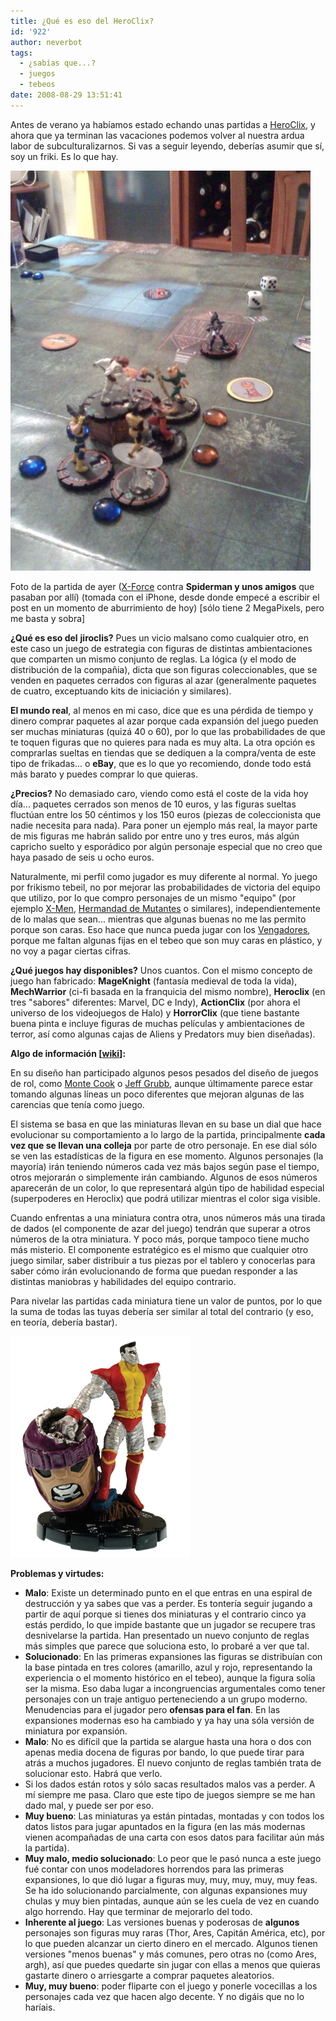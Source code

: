 ```yaml
---
title: ¿Qué es eso del HeroClix?
id: '922'
author: neverbot
tags:
  - ¿sabías que...?
  - juegos
  - tebeos
date: 2008-08-29 13:51:41
---
```


Antes de verano ya habíamos estado echando unas partidas a [HeroClix](http://www.wizkidsgames.com/heroclix/), y ahora que ya terminan las vacaciones podemos volver al nuestra ardua labor de subculturalizarnos. Si vas a seguir leyendo, deberías asumir que sí, soy un friki. Es lo que hay.

![](./que-es-eso-del-heroclix/p-640-480-79156b4d-4e26-41c4-abe3-529d45333924.jpeg)

Foto de la partida de ayer ([X-Force](http://en.wikipedia.org/wiki/List_of_X-Men_teams#X-Force) contra **Spiderman y unos amigos** que pasaban por allí) (tomada con el iPhone, desde donde empecé a escribir el post en un momento de aburrimiento de hoy) \[sólo tiene 2 MegaPixels, pero me basta y sobra\]

**¿Qué es eso del** **jiroclis?** Pues un vicio malsano como cualquier otro, en este caso un juego de estrategia con figuras de distintas ambientaciones que comparten un mismo conjunto de reglas. La lógica (y el modo de distribución de la compañia), dicta que son figuras coleccionables, que se venden en paquetes cerrados con figuras al azar (generalmente paquetes de cuatro, exceptuando kits de iniciación y similares).

**El mundo real**, al menos en mi caso, dice que es una pérdida de tiempo y dinero comprar paquetes al azar porque cada expansión del juego pueden ser muchas miniaturas (quizá 40 o 60), por lo que las probabilidades de que te toquen figuras que no quieres para nada es muy alta. La otra opción es comprarlas sueltas en tiendas que se dediquen a la compra/venta de este tipo de frikadas... o **eBay**, que es lo que yo recomiendo, donde todo está más barato y puedes comprar lo que quieras.

**¿Precios?** No demasiado caro, viendo como está el coste de la vida hoy día... paquetes cerrados son menos de 10 euros, y las figuras sueltas fluctúan entre los 50 céntimos y los 150 euros (piezas de coleccionista que nadie necesita para nada). Para poner un ejemplo más real, la mayor parte de mis figuras me habrán salido por entre uno y tres euros, más algún capricho suelto y esporádico por algún personaje especial que no creo que haya pasado de seis u ocho euros.

Naturalmente, mi perfil como jugador es muy diferente al normal. Yo juego por frikismo tebeil, no por mejorar las probabilidades de victoria del equipo que utilizo, por lo que compro personajes de un mismo "equipo" (por ejemplo [X-Men](http://en.wikipedia.org/wiki/X-Men), [Hermandad de Mutantes](http://en.wikipedia.org/wiki/Brotherhood_of_Mutants) o similares), independientemente de lo malas que sean... mientras que algunas buenas no me las permito porque son caras. Eso hace que nunca pueda jugar con los [Vengadores](http://en.wikipedia.org/wiki/Avengers_(comics)), porque me faltan algunas fijas en el tebeo que son muy caras en plástico, y no voy a pagar ciertas cifras.

**¿Qué juegos hay disponibles?** Unos cuantos. Con el mismo concepto de juego han fabricado: **MageKnight** (fantasía medieval de toda la vida), **MechWarrior** (ci-fi basada en la franquicia del mismo nombre), **Heroclix** (en tres "sabores" diferentes: Marvel, DC e Indy), **ActionClix** (por ahora el universo de los videojuegos de Halo) y **HorrorClix** (que tiene bastante buena pinta e incluye figuras de muchas películas y ambientaciones de terror, así como algunas cajas de Aliens y Predators muy bien diseñadas).

**Algo de información \[[wiki](http://en.wikipedia.org/wiki/Heroclix)\]:**

En su diseño han participado algunos pesos pesados del diseño de juegos de rol, como [Monte Cook](http://en.wikipedia.org/wiki/Monte_Cook) o [Jeff Grubb](http://en.wikipedia.org/wiki/Jeff_Grubb), aunque últimamente parece estar tomando algunas líneas un poco diferentes que mejoran algunas de las carencias que tenía como juego.

El sistema se basa en que las miniaturas llevan en su base un dial que hace evolucionar su comportamiento a lo largo de la partida, principalmente **cada vez que se llevan una colleja** por parte de otro personaje. En ese dial sólo se ven las estadísticas de la figura en ese momento. Algunos personajes (la mayoría) irán teniendo números cada vez más bajos según pase el tiempo, otros mejorarán o simplemente irán cambiando. Algunos de esos números aparecerán de un color, lo que representará algún tipo de habilidad especial (superpoderes en Heroclix) que podrá utilizar mientras el color siga visible.

Cuando enfrentas a una miniatura contra otra, unos números más una tirada de dados (el componente de azar del juego) tendrán que superar a otros números de la otra miniatura. Y poco más, porque tampoco tiene mucho más misterio. El componente estratégico es el mismo que cualquier otro juego similar, saber distribuir a tus piezas por el tablero y conocerlas para saber cómo irán evolucionando de forma que puedan responder a las distintas maniobras y habilidades del equipo contrario.

Para nivelar las partidas cada miniatura tiene un valor de puntos, por lo que la suma de todas las tuyas debería ser similar al total del contrario (y eso, en teoría, debería bastar).

![Heroclix - Coloso](./que-es-eso-del-heroclix/heroclix_coloso.jpg "Heroclix - Coloso")

**Problemas y virtudes:**

* **Malo**: Existe un determinado punto en el que entras en una espiral de destrucción y ya sabes que vas a perder. Es tontería seguir jugando a partir de aquí porque si tienes dos miniaturas y el contrario cinco ya estás perdido, lo que impide bastante que un jugador se recupere tras desnivelarse la partida. Han presentado un nuevo conjunto de reglas más simples que parece que soluciona esto, lo probaré a ver que tal.
* **Solucionado**: En las primeras expansiones las figuras se distribuían con la base pintada en tres colores (amarillo, azul y rojo, representando la experiencia o el momento histórico en el tebeo), aunque la figura solía ser la misma. Eso daba lugar a incongruencias argumentales como tener personajes con un traje antiguo perteneciendo a un grupo moderno. Menudencias para el jugador pero **ofensas para el fan**. En las expansiones modernas eso ha cambiado y ya hay una sóla versión de miniatura por expansión.
* **Malo**: No es difícil que la partida se alargue hasta una hora o dos con apenas media docena de figuras por bando, lo que puede tirar para atrás a muchos jugadores. El nuevo conjunto de reglas también trata de solucionar esto. Habrá que verlo.
* Si los dados están rotos y sólo sacas resultados malos vas a perder. A mí siempre me pasa. Claro que este tipo de juegos siempre se me han dado mal, y puede ser por eso.
* **Muy bueno**: Las miniaturas ya están pintadas, montadas y con todos los datos listos para jugar apuntados en la figura (en las más modernas vienen acompañadas de una carta con esos datos para facilitar aún más la partida).
* **Muy malo, medio solucionado**: Lo peor que le pasó nunca a este juego fué contar con unos modeladores horrendos para las primeras expansiones, lo que dió lugar a figuras muy, muy, muy, muy, muy feas. Se ha ido solucionando parcialmente, con algunas expansiones muy chulas y muy bien pintadas, aunque aún se les cuela de vez en cuando algo horrendo. Hay que terminar de mejorarlo del todo.
* **Inherente al juego**: Las versiones buenas y poderosas de **algunos** personajes son figuras muy raras (Thor, Ares, Capitán América, etc), por lo que pueden alcanzar un cierto dinero en el mercado. Algunos tienen versiones "menos buenas" y más comunes, pero otras no (como Ares, argh), así que puedes quedarte sin jugar con ellas a menos que quieras gastarte dinero o arriesgarte a comprar paquetes aleatorios.
* **Muy, muy bueno**: poder fliparte con el juego y ponerle vocecillas a los personajes cada vez que hacen algo decente. Y no digáis que no lo haríais.
